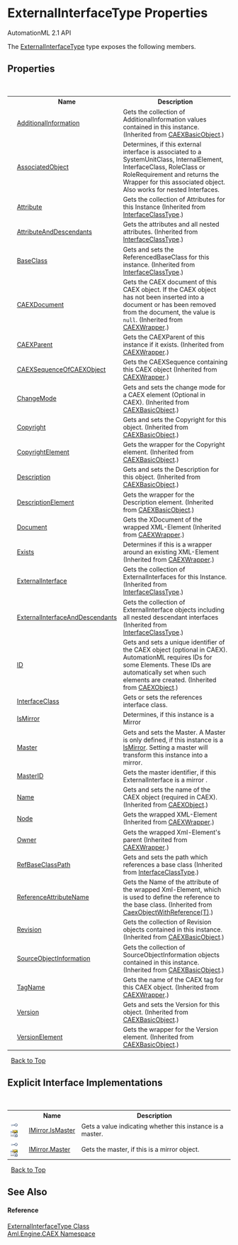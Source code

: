 # ExternalInterfaceType Properties
AutomationML 2.1 API 

The <a href="T_Aml_Engine_CAEX_ExternalInterfaceType">ExternalInterfaceType</a> type exposes the following members.


## Properties
&nbsp;<table><tr><th></th><th>Name</th><th>Description</th></tr><tr><td>![Public property](media/pubproperty.gif "Public property")</td><td><a href="P_Aml_Engine_CAEX_CAEXBasicObject_AdditionalInformation">AdditionalInformation</a></td><td>
Gets the collection of AdditionalInformation values contained in this instance.
 (Inherited from <a href="T_Aml_Engine_CAEX_CAEXBasicObject">CAEXBasicObject</a>.)</td></tr><tr><td>![Public property](media/pubproperty.gif "Public property")</td><td><a href="P_Aml_Engine_CAEX_ExternalInterfaceType_AssociatedObject">AssociatedObject</a></td><td>
Determines, if this external interface is associated to a SystemUnitClass, InternalElement, InterfaceClass, RoleClass or RoleRequirement and returns the Wrapper for this associated object. Also works for nested Interfaces.</td></tr><tr><td>![Public property](media/pubproperty.gif "Public property")</td><td><a href="P_Aml_Engine_CAEX_InterfaceClassType_Attribute">Attribute</a></td><td>
Gets the collection of Attributes for this Instance
 (Inherited from <a href="T_Aml_Engine_CAEX_InterfaceClassType">InterfaceClassType</a>.)</td></tr><tr><td>![Public property](media/pubproperty.gif "Public property")</td><td><a href="P_Aml_Engine_CAEX_InterfaceClassType_AttributeAndDescendants">AttributeAndDescendants</a></td><td>
Gets the attributes and all nested attributes.
 (Inherited from <a href="T_Aml_Engine_CAEX_InterfaceClassType">InterfaceClassType</a>.)</td></tr><tr><td>![Public property](media/pubproperty.gif "Public property")</td><td><a href="P_Aml_Engine_CAEX_InterfaceClassType_BaseClass">BaseClass</a></td><td>
Gets and sets the ReferencedBaseClass for this instance.
 (Inherited from <a href="T_Aml_Engine_CAEX_InterfaceClassType">InterfaceClassType</a>.)</td></tr><tr><td>![Public property](media/pubproperty.gif "Public property")</td><td><a href="P_Aml_Engine_CAEX_CAEXWrapper_CAEXDocument">CAEXDocument</a></td><td>
Gets the CAEX document of this CAEX object. If the CAEX object has not been inserted into a document or has been removed from the document, the value is `null`.
 (Inherited from <a href="T_Aml_Engine_CAEX_CAEXWrapper">CAEXWrapper</a>.)</td></tr><tr><td>![Public property](media/pubproperty.gif "Public property")</td><td><a href="P_Aml_Engine_CAEX_CAEXWrapper_CAEXParent">CAEXParent</a></td><td>
Gets the CAEXParent of this instance if it exists.
 (Inherited from <a href="T_Aml_Engine_CAEX_CAEXWrapper">CAEXWrapper</a>.)</td></tr><tr><td>![Public property](media/pubproperty.gif "Public property")</td><td><a href="P_Aml_Engine_CAEX_CAEXWrapper_CAEXSequenceOfCAEXObject">CAEXSequenceOfCAEXObject</a></td><td>
Gets the CAEXSequence containing this CAEX object
 (Inherited from <a href="T_Aml_Engine_CAEX_CAEXWrapper">CAEXWrapper</a>.)</td></tr><tr><td>![Public property](media/pubproperty.gif "Public property")</td><td><a href="P_Aml_Engine_CAEX_CAEXBasicObject_ChangeMode">ChangeMode</a></td><td>
Gets and sets the change mode for a CAEX element (Optional in CAEX).
 (Inherited from <a href="T_Aml_Engine_CAEX_CAEXBasicObject">CAEXBasicObject</a>.)</td></tr><tr><td>![Public property](media/pubproperty.gif "Public property")</td><td><a href="P_Aml_Engine_CAEX_CAEXBasicObject_Copyright">Copyright</a></td><td>
Gets and sets the Copyright for this object.
 (Inherited from <a href="T_Aml_Engine_CAEX_CAEXBasicObject">CAEXBasicObject</a>.)</td></tr><tr><td>![Public property](media/pubproperty.gif "Public property")</td><td><a href="P_Aml_Engine_CAEX_CAEXBasicObject_CopyrightElement">CopyrightElement</a></td><td>
Gets the wrapper for the Copyright element.
 (Inherited from <a href="T_Aml_Engine_CAEX_CAEXBasicObject">CAEXBasicObject</a>.)</td></tr><tr><td>![Public property](media/pubproperty.gif "Public property")</td><td><a href="P_Aml_Engine_CAEX_CAEXBasicObject_Description">Description</a></td><td>
Gets and sets the Description for this object.
 (Inherited from <a href="T_Aml_Engine_CAEX_CAEXBasicObject">CAEXBasicObject</a>.)</td></tr><tr><td>![Public property](media/pubproperty.gif "Public property")</td><td><a href="P_Aml_Engine_CAEX_CAEXBasicObject_DescriptionElement">DescriptionElement</a></td><td>
Gets the wrapper for the Description element.
 (Inherited from <a href="T_Aml_Engine_CAEX_CAEXBasicObject">CAEXBasicObject</a>.)</td></tr><tr><td>![Public property](media/pubproperty.gif "Public property")</td><td><a href="P_Aml_Engine_CAEX_CAEXWrapper_Document">Document</a></td><td>
Gets the XDocument of the wrapped XML-Element
 (Inherited from <a href="T_Aml_Engine_CAEX_CAEXWrapper">CAEXWrapper</a>.)</td></tr><tr><td>![Public property](media/pubproperty.gif "Public property")</td><td><a href="P_Aml_Engine_CAEX_CAEXWrapper_Exists">Exists</a></td><td>
Determines if this is a wrapper around an existing XML-Element
 (Inherited from <a href="T_Aml_Engine_CAEX_CAEXWrapper">CAEXWrapper</a>.)</td></tr><tr><td>![Public property](media/pubproperty.gif "Public property")</td><td><a href="P_Aml_Engine_CAEX_InterfaceClassType_ExternalInterface">ExternalInterface</a></td><td>
Gets the collection of ExternalInterfaces for this Instance.
 (Inherited from <a href="T_Aml_Engine_CAEX_InterfaceClassType">InterfaceClassType</a>.)</td></tr><tr><td>![Public property](media/pubproperty.gif "Public property")</td><td><a href="P_Aml_Engine_CAEX_InterfaceClassType_ExternalInterfaceAndDescendants">ExternalInterfaceAndDescendants</a></td><td>
Gets the collection of ExternalInterface objects including all nested descendant interfaces
 (Inherited from <a href="T_Aml_Engine_CAEX_InterfaceClassType">InterfaceClassType</a>.)</td></tr><tr><td>![Public property](media/pubproperty.gif "Public property")</td><td><a href="P_Aml_Engine_CAEX_CAEXObject_ID">ID</a></td><td>
Gets and sets a unique identifier of the CAEX object (optional in CAEX). AutomationML requires IDs for some Elements. These IDs are automatically set when such elements are created.
 (Inherited from <a href="T_Aml_Engine_CAEX_CAEXObject">CAEXObject</a>.)</td></tr><tr><td>![Public property](media/pubproperty.gif "Public property")</td><td><a href="P_Aml_Engine_CAEX_ExternalInterfaceType_InterfaceClass">InterfaceClass</a></td><td>
Gets or sets the references interface class.</td></tr><tr><td>![Public property](media/pubproperty.gif "Public property")</td><td><a href="P_Aml_Engine_CAEX_ExternalInterfaceType_IsMirror">IsMirror</a></td><td>
Determines, if this instance is a Mirror</td></tr><tr><td>![Public property](media/pubproperty.gif "Public property")</td><td><a href="P_Aml_Engine_CAEX_ExternalInterfaceType_Master">Master</a></td><td>
Gets and sets the Master. A Master is only defined, if this instance is a <a href="P_Aml_Engine_CAEX_ExternalInterfaceType_IsMirror">IsMirror</a>. Setting a master will transform this instance into a mirror.</td></tr><tr><td>![Public property](media/pubproperty.gif "Public property")</td><td><a href="P_Aml_Engine_CAEX_ExternalInterfaceType_MasterID">MasterID</a></td><td>
Gets the master identifier, if this ExternalInterface is a mirror .</td></tr><tr><td>![Public property](media/pubproperty.gif "Public property")</td><td><a href="P_Aml_Engine_CAEX_CAEXObject_Name">Name</a></td><td>
Gets and sets the name of the CAEX object (required in CAEX).
 (Inherited from <a href="T_Aml_Engine_CAEX_CAEXObject">CAEXObject</a>.)</td></tr><tr><td>![Public property](media/pubproperty.gif "Public property")</td><td><a href="P_Aml_Engine_CAEX_CAEXWrapper_Node">Node</a></td><td>
Gets the wrapped XML-Element
 (Inherited from <a href="T_Aml_Engine_CAEX_CAEXWrapper">CAEXWrapper</a>.)</td></tr><tr><td>![Public property](media/pubproperty.gif "Public property")</td><td><a href="P_Aml_Engine_CAEX_CAEXWrapper_Owner">Owner</a></td><td>
Gets the wrapped Xml-Element's parent
 (Inherited from <a href="T_Aml_Engine_CAEX_CAEXWrapper">CAEXWrapper</a>.)</td></tr><tr><td>![Public property](media/pubproperty.gif "Public property")</td><td><a href="P_Aml_Engine_CAEX_InterfaceClassType_RefBaseClassPath">RefBaseClassPath</a></td><td>
Gets and sets the path which references a base class
 (Inherited from <a href="T_Aml_Engine_CAEX_InterfaceClassType">InterfaceClassType</a>.)</td></tr><tr><td>![Public property](media/pubproperty.gif "Public property")</td><td><a href="P_Aml_Engine_CAEX_CaexObjectWithReference_1_ReferenceAttributeName">ReferenceAttributeName</a></td><td>
Gets the Name of the attribute of the wrapped Xml-Element, which is used to define the reference to the base class.
 (Inherited from <a href="T_Aml_Engine_CAEX_CaexObjectWithReference_1">CaexObjectWithReference(T)</a>.)</td></tr><tr><td>![Public property](media/pubproperty.gif "Public property")</td><td><a href="P_Aml_Engine_CAEX_CAEXBasicObject_Revision">Revision</a></td><td>
Gets the collection of Revision objects contained in this instance.
 (Inherited from <a href="T_Aml_Engine_CAEX_CAEXBasicObject">CAEXBasicObject</a>.)</td></tr><tr><td>![Public property](media/pubproperty.gif "Public property")</td><td><a href="P_Aml_Engine_CAEX_CAEXBasicObject_SourceObjectInformation">SourceObjectInformation</a></td><td>
Gets the collection of SourceObjectInformation objects contained in this instance.
 (Inherited from <a href="T_Aml_Engine_CAEX_CAEXBasicObject">CAEXBasicObject</a>.)</td></tr><tr><td>![Public property](media/pubproperty.gif "Public property")</td><td><a href="P_Aml_Engine_CAEX_CAEXWrapper_TagName">TagName</a></td><td>
Gets the name of the CAEX tag for this CAEX object.
 (Inherited from <a href="T_Aml_Engine_CAEX_CAEXWrapper">CAEXWrapper</a>.)</td></tr><tr><td>![Public property](media/pubproperty.gif "Public property")</td><td><a href="P_Aml_Engine_CAEX_CAEXBasicObject_Version">Version</a></td><td>
Gets and sets the Version for this object.
 (Inherited from <a href="T_Aml_Engine_CAEX_CAEXBasicObject">CAEXBasicObject</a>.)</td></tr><tr><td>![Public property](media/pubproperty.gif "Public property")</td><td><a href="P_Aml_Engine_CAEX_CAEXBasicObject_VersionElement">VersionElement</a></td><td>
Gets the wrapper for the Version element.
 (Inherited from <a href="T_Aml_Engine_CAEX_CAEXBasicObject">CAEXBasicObject</a>.)</td></tr></table>&nbsp;
<a href="#externalinterfacetype-properties">Back to Top</a>

## Explicit Interface Implementations
&nbsp;<table><tr><th></th><th>Name</th><th>Description</th></tr><tr><td>![Explicit interface implementation](media/pubinterface.gif "Explicit interface implementation")![Private property](media/privproperty.gif "Private property")</td><td><a href="P_Aml_Engine_CAEX_ExternalInterfaceType_Aml_Engine_CAEX_IMirror_IsMaster">IMirror.IsMaster</a></td><td>
Gets a value indicating whether this instance is a master.</td></tr><tr><td>![Explicit interface implementation](media/pubinterface.gif "Explicit interface implementation")![Private property](media/privproperty.gif "Private property")</td><td><a href="P_Aml_Engine_CAEX_ExternalInterfaceType_Aml_Engine_CAEX_IMirror_Master">IMirror.Master</a></td><td>
Gets the master, if this is a mirror object.</td></tr></table>&nbsp;
<a href="#externalinterfacetype-properties">Back to Top</a>

## See Also


#### Reference
<a href="T_Aml_Engine_CAEX_ExternalInterfaceType">ExternalInterfaceType Class</a><br /><a href="N_Aml_Engine_CAEX">Aml.Engine.CAEX Namespace</a><br />